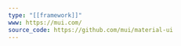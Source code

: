 ```yaml
---
type: "[[framework]]"
www: https://mui.com/
source_code: https://github.com/mui/material-ui
---
```

